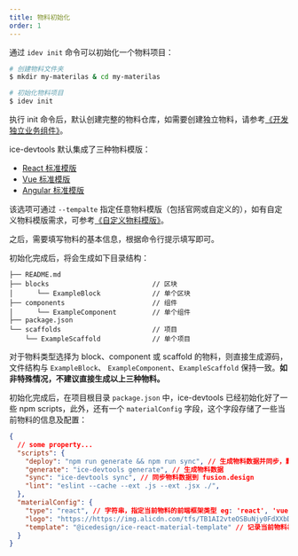 ```yaml
---
title: 物料初始化
order: 1
---
```


通过 `idev init` 命令可以初始化一个物料项目：

```bash
# 创建物料文件夹
$ mkdir my-materilas & cd my-materilas

# 初始化物料项目
$ idev init
```

执行 init 命令后，默认创建完整的物料仓库，如需要创建独立物料，请参考[《开发独立业务组件》](/docs/materials/reference/dev.md)。

ice-devtools 默认集成了三种物料模版：

- [React 标准模版](https://github.com/alibaba/ice/tree/master/templates/ice-react-material-template)
- [Vue 标准模版](https://github.com/alibaba/ice/tree/master/templates/ice-vue-material-template)
- [Angular 标准模版](https://github.com/alibaba/ice/tree/master/templates/ice-angular-material-template)

该选项可通过 `--tempalte` 指定任意物料模版（包括官网或自定义的），如有自定义物料模版需求，可参考[《自定义物料模版》](/docs/materials/template/custom.md)。

之后，需要填写物料的基本信息，根据命令行提示填写即可。

初始化完成后，将会生成如下目录结构：

```
├── README.md
├── blocks                          // 区块
│      └── ExampleBlock             // 单个区块
├── components                      // 组件
│      └── ExampleComponent         // 单个组件
├── package.json
└── scaffolds                       // 项目
    └── ExampleScaffold             // 单个项目
```

对于物料类型选择为 block、component 或 scaffold 的物料，则直接生成源码，文件结构与 `ExampleBlock`、 `ExampleComponent`、`ExampleScaffold` 保持一致。**如非特殊情况，不建议直接生成以上三种物料。**

初始化完成后，在项目根目录 `package.json` 中，ice-devtools 已经初始化好了一些 npm scripts，此外，还有一个 `materialConfig` 字段，这个字段存储了一些当前物料的信息及配置：

```json
{
  // some property...
  "scripts": {
    "deploy": "npm run generate && npm run sync", // 生成物料数据并同步，默认同步到 fusion.design
    "generate": "ice-devtools generate", // 生成物料数据
    "sync": "ice-devtools sync", // 同步物料数据到 fusion.design
    "lint": "eslint --cache --ext .js --ext .jsx ./",
  },
  "materialConfig": {
    "type": "react", // 字符串，指定当前物料的前端框架类型 eg: 'react', 'vue', 'angular'，请勿随意更改
    "logo": "https://https://img.alicdn.com/tfs/TB1AI2vteOSBuNjy0FdXXbDnVXa-680-192.png", // 配置物料的品牌 logo
    "template": "@icedesign/ice-react-material-template" // 记录当前物料初始化时的物料模版，当添加物料时，将依赖这个值获取物料模版，请勿随意更改
  }
}
```

